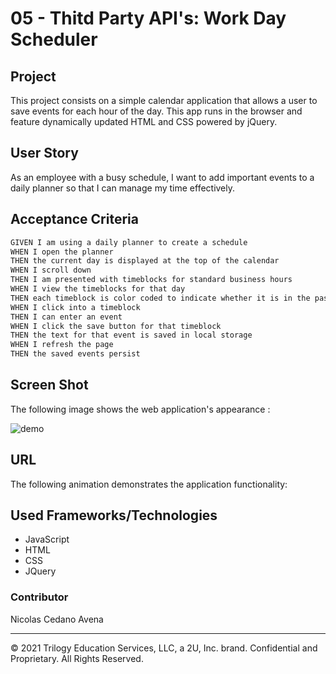 # 05 - Thitd Party API's: Work Day Scheduler

## Project 

This project consists on a simple calendar application that allows a user to save events for each hour of the day. This app runs in the browser and feature dynamically updated HTML and CSS powered by jQuery.





## User Story

As an employee with a busy schedule, I want to add important events to a daily planner so that I can manage my time effectively.




## Acceptance Criteria

```md
GIVEN I am using a daily planner to create a schedule
WHEN I open the planner
THEN the current day is displayed at the top of the calendar
WHEN I scroll down
THEN I am presented with timeblocks for standard business hours
WHEN I view the timeblocks for that day
THEN each timeblock is color coded to indicate whether it is in the past, present, or future
WHEN I click into a timeblock
THEN I can enter an event
WHEN I click the save button for that timeblock
THEN the text for that event is saved in local storage
WHEN I refresh the page
THEN the saved events persist
```



## Screen Shot

The following image shows the web application's appearance :

![demo](resources/demo.png)




## URL 

The following animation demonstrates the application functionality:





## Used Frameworks/Technologies

- JavaScript
- HTML
- CSS
- JQuery




### Contributor




Nicolas Cedano Avena
- - -
© 2021 Trilogy Education Services, LLC, a 2U, Inc. brand. Confidential and Proprietary. All Rights Reserved.